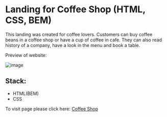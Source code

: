 <h1>Landing for Coffee Shop (HTML, CSS, BEM)</h1>

This landing was created for coffee lovers. Customers can buy coffee beans in a coffee shop or have a cup of coffee in cafe. They can also read history of a company, have a look in the menu and book a table. 

Preview of website:

![image](https://github.com/user-attachments/assets/3febbbc0-9f01-4060-8fd5-11d06166cde4)

<h2>Stack:</h2>
<ul>
  <li>HTML(BEM)</li>
  <li>CSS</li>
</ul>

To visit page please click here: <a href="https://mariaantoshina.github.io/CoffeeShopLanding/">Coffee Shop</a>
